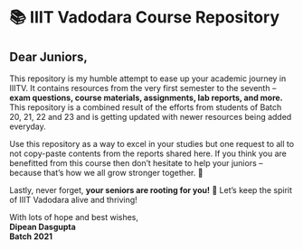 # 📚 IIIT Vadodara Course Repository 

## Dear Juniors,  

This repository is my humble attempt to ease up your academic journey in IIITV. It contains resources from the very first semester to the seventh – **exam questions, course materials, assignments, lab reports, and more.** This repository is a combined result of the efforts from students of Batch 20, 21, 22 and 23 and is getting updated with newer resources being added everyday.

Use this repository as a way to excel in your studies but one request to all to not copy-paste contents from the reports shared here. If you think you are benefitted from this course then don’t hesitate to help your juniors – because that’s how we all grow stronger together. 💪  

Lastly, never forget, **your seniors are rooting for you!** 💖 Let’s keep the spirit of IIIT Vadodara alive and thriving!  

With lots of hope and best wishes,  
**Dipean Dasgupta** <br>
**Batch 2021**
